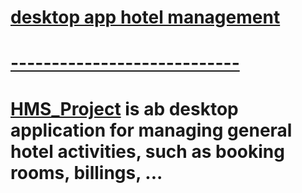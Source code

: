 # [desktop app hotel management](#)
# [----------------------------](#)



# [HMS_Project](#) is ab desktop application for managing general hotel activities, such as booking rooms, billings, ...

